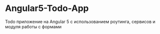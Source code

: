 # Angular5-Todo-App
Todo приложение на Angular 5 с использованием роутинга, сервисов и модуля работы с формами
